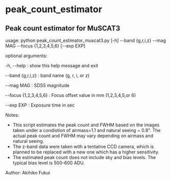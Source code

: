 # peak_count_estimator
## Peak count estimator for MuSCAT3

usage: python peak_count_estimator_muscat3.py [-h] --band {g,r,i,z} --mag MAG --focus {1,2,3,4,5,6} [--exp EXP]


optional arguments:

  -h, --help              : show this help message and exit

  --band {g,r,i,z}        : band name (g, r, i, or z)
  
  --mag MAG               : SDSS magnitude
  
  --focus {1,2,3,4,5,6}   : Focus offset value in mm (1,2,3,4,5,or 6)
  
  --exp EXP               : Exposure time in sec


Notes:
- This script estimates the peak count and FWHM based on the images taken under a condistion of airmass=1.1 and natural seeing ~ 0.8".
  The actual peak count and FWHM may vary depending on airmass and natural seeing.
- The z-band data were taken with a tentative CCD camera, which is planned to be replaced with a new one which has a higher sensitivity.
- The estimated peak count does not include sky and bias levels. The typical bias level is 500-600 ADU.


Author: Akihiko Fukui
